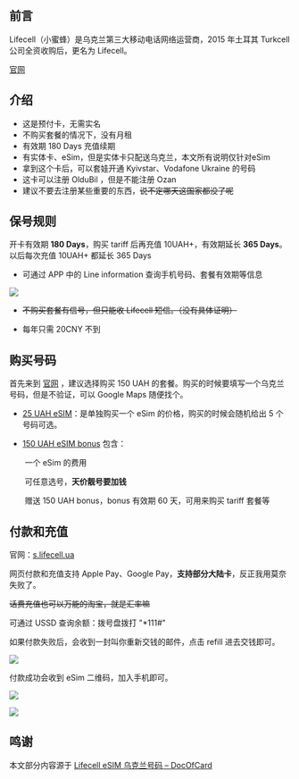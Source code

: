 ## 前言

Lifecell（小蜜蜂）是乌克兰第三大移动电话网络运营商，2015 年土耳其 Turkcell 公司全资收购后，更名为 Lifecell。

[官网](https://shop.lifecell.ua/en/)

## 介绍

- 这是预付卡，无需实名
- 不购买套餐的情况下，没有月租
- 有效期 180 Days 充值续期
- 有实体卡、eSim，但是实体卡只配送乌克兰，本文所有说明仅针对eSim
- 拿到这个卡后，可以套娃开通 Kyivstar、Vodafone Ukraine 的号码
- 这卡可以注册 OlduBil ，但是不能注册 Ozan
- 建议不要去注册某些重要的东西，~~说不定哪天这国家都没了呢~~

## 保号规则

开卡有效期 **180 Days**，购买 tariff 后再充值 10UAH+，有效期延长 **365 Days**。以后每次充值 10UAH+ 都延长 365 Days

- 可通过 APP 中的 Line information 查询手机号码、套餐有效期等信息

![](https://s3-jp-ap-3.040407.xyz/oss/photos/6226260900868897384_121.jpg)

- ~~不购买套餐有信号，但只能收 Lifecell 短信。（没有具体证明）~~

- 每年只需 20CNY 不到

  

## 购买号码

首先来到 [官网](https://shop.lifecell.ua/en/catalog/esim/225/) ，建议选择购买 150 UAH 的套餐。购买的时候要填写一个乌克兰号码，但是不验证，可以 Google Maps 随便找个。

- [25 UAH eSIM](https://shop.lifecell.ua/en/product/esim/1787/2943/)：是单独购买一个 eSim 的价格，购买的时候会随机给出 5 个号码可选。

- [150 UAH eSIM bonus](https://shop.lifecell.ua/en/product/starter-package-lifecell-esim/197/384/) 包含：

  ​	一个 eSim 的费用

  ​	可任意选号，**天价靓号要加钱**

  ​	赠送 150 UAH bonus，bonus 有效期 60 天，可用来购买 tariff 套餐等

## 付款和充值

官网：[s.lifecell.ua](http://s.lifecell.ua/o)

网页付款和充值支持 Apple Pay、Google Pay，**支持部分大陆卡**，反正我用莫奈失败了。

~~话费充值也可以万能的淘宝，就是汇率嘛~~

可通过 USSD 查询余额：拨号盘拨打 "*111#"

如果付款失败后，会收到一封叫你重新交钱的邮件，点击 refill 进去交钱即可。

![](https://s3-jp-ap-3.040407.xyz/oss/photos/Snipaste_04-30_07-48-36.png)

付款成功会收到 eSim 二维码，加入手机即可。

![](https://s3-jp-ap-3.040407.xyz/oss/photos/Snipaste_04-30_07-50-41.png)

![](https://s3-jp-ap-3.040407.xyz/oss/photos/Snipaste_04-30_07-55-50.png)

## 鸣谢

本文部分内容源于 [Lifecell eSIM 乌克兰号码 – DocOfCard](https://docofcard.com/archives/lifecell-esim/)
